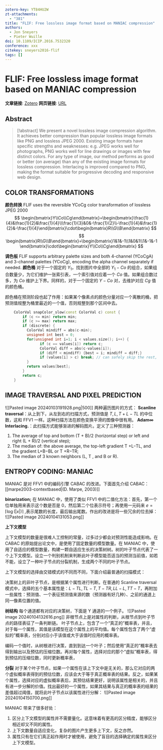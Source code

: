 ```yaml
---
zotero-key: YT84HU2W
zt-attachments:
  - "381"
title: "FLIF: Free lossless image format based on MANIAC compression"
authors:
  - Jon Sneyers
  - Pieter Wuille
doi: 10.1109/ICIP.2016.7532320
conference: xxx
citekey: sneyers2016-flif
tags: []
---
```

# FLIF: Free lossless image format based on MANIAC compression

**文章链接**: [Zotero](zotero://select/library/items/YT84HU2W) 
**网页链接**: [URL](https://ieeexplore.ieee.org/document/7532320)
## Abstract

>[!abstract]
>We present a novel lossless image compression algorithm. It achieves better compression than popular lossless image formats like PNG and lossless JPEG 2000. Existing image formats have specific strengths and weaknesses: e.g. JPEG works well for photographs, PNG works well for line drawings or images with few distinct colors. For any type of image, our method performs as good or better (on average) than any of the existing image formats for lossless compression. Interlacing is improved compared to PNG, making the format suitable for progressive decoding and responsive web design.

## COLOR TRANSFORMATIONS
**颜色转换**
FLIF uses the reversible YCoCg color transformation of lossless JPEG 2000
$$
\begin{bmatrix}Y\\Co\\Cg\end{bmatrix}=\begin{bmatrix}\frac{1}{4}&\frac{1}{2}&\frac{1}{4}\\\frac{1}{3}&0&-\frac{1}{2}\\-\frac{1}{4}&\frac{1}{2}&-\frac{1}{4}\end{bmatrix}\cdot\begin{bmatrix}R\\G\\B\end{bmatrix}
$$
$$
\begin{bmatrix}R\\G\\B\end{bmatrix}=\begin{bmatrix}1&1&-1\\1&0&1\\1&-1&-1\end{bmatrix}\cdot\begin{bmatrix}Y\\Co\\Cg\end{bmatrix}
$$

**调色板**
FLIF supports arbitrary palette sizes and both 4-channel (YCoCgA) and 3-channel palettes (YCoCg), encoding the alpha channel separately if needed.
**颜色桶**
对于一个固定的 $Y_1$，找到图片中全部的 $Y_1-Co$ 的组合，如果组合数量少，为它们维护一张索引表，一个索引值对应着一个 $Co$ 值。如果组合数过多，为 $Co$ 维护上下界。同样的，对于一个固定的 $Y-Co$ 对，去维护对应 $Cg$ 值的颜色桶。

颜色桶在预测阶段也起了作用：如果某个像素点的颜色分量对应一个离散的桶，把预测值规整为桶里最近的一个值，否则规整到那个区间中去。
```c++
    ColorVal snapColor_slow(const ColorVal c) const {
        if (c <= min) return min;
        if (c >= max) return max;
        if (discrete) {
          ColorVal mindiff = abs(c-min);
          unsigned int best = 0;
          for(unsigned int i=1; i < values.size(); i++) {
                if (c == values[i]) return c;
                ColorVal diff = abs(c-values[i]);
                if (diff < mindiff) {best = i; mindiff = diff;}
                if (values[i] > c) break; // can safely skip the rest, values is sorted
          }
          return values[best];
        }
        return c;
    }
```
## IMAGE TRAVERSAL AND PIXEL PREDICTION
![[Pasted image 20240103191928.png|500]]
两种遍历图片的方式：
**Scanline traversal**：从上到下，从左到右的扫描方式，预测值是 $T,L,T+L-TL$ 的中位数，这和 FFV1 一样。这种扫描方法在颜色变换平滑的图像中很有用。
**Adam∞ Interlacing.**：此扫描方式能够渐进的解码图片。定义了三种预测器：
1. The average of top and bottom (T + B)/2 (horizontal step) or left and right (L + R)/2 (vertical step); 
2. The median of: the above average, the top-left gradient T +L−TL, and the gradient L+B−BL or T +R−TR;
3. The median of 3 known neighbors (L, T , and B or R).

## ENTROPY CODING: MANIAC

MANIAC 是对 FFV1 中的编码引擎 CABAC 的改进。下面首先介绍 CABAC：
[[marpe2003-contextbased|(D. Marpe, 2003)]]

**binarization;**
在 MANIAC 中，使用了类似 FFV1 中的二值化方法：首先，第一个位单独用来表示这个数是否是 0，然后第二个位表示符号；再使用一元码来 $e=\lceil\log(|x|)\rceil$ ,表示尾数的长度，最后输出尾数。作出的改进是将一些冗余的位去掉：
![[Pasted image 20240104131053.png]]

**上下文模型**

上下文模型的数量是很难人工控制的常量，过多过少都会对预测性能造成影响。在 CABAC 的原始提出论文中，是使用了固定数量的模型数量。在 MANIAC 中，使用了自适应的模型数量，构建一颗自适应生长的决策树树。树的叶子节点代表了一个上下文模型。设立一个判别机制来判断此叶子模型能否适当的预测当前值，如若不能，设立了一种叶子节点的分裂机制，生成两个不同的叶子节点。

上下文模型的选择由交错模式的不同而不同，下面介绍最普通的扫描模式：

决策树上的非叶子节点，是根据某个属性进行判断。在普通的 Scanline traversal 模式中，选择的五个基本属性是：$L − TL, TL− T , T − TR, LL − L, TT − T$，再附加一些属性：预测值、一个表征预测值来源的数（预测器有好几种）、之前的通道上同一像素位置的值。

**树结构**
每个通道都有对应的决策树，下面是 Y 通道的一个例子。
![[Pasted image 20240104132616.png]]
非根节点上是对属性的判断，从根节点到叶子节点的路径表征了一条判断链。
叶子节点上，包含了一个“真正的”概率表，并且，对于每一个属性，其值是该模型在这个属性上的平均值。每个属性包含了两个“虚拟的”概率表，分别对应小于该值或大于该值时应用的概率表。

编码一个值时，从树根进行决策，直到到达一个叶子；然后使用“真正的”概率表去得到输出以及预估的压缩位数。再对每个属性，选择对应的那个“虚拟”概率表，得到预估的压缩位数，同时更新概率表，

**分裂**
对于某个叶子节点，如果一个属性在该上下文中是无关的，那么它对应的两个虚拟概率表得到的预估位数，应该会大于等于真正概率表的结果。反之，如果某个属性，选择对应的虚拟概率表后，其预估结果更好，说明该属性是相关的，并且有进一步分解的价值。找出最好的一个属性，如果其结果与真正的概率表的结果的差值超过阈值，就将此叶子节点以该属性进行分解：
![[Pasted image 20240104150700.png]]

MANIAC 带来了很多好处：
1. 区分上下文模型的属性并不需要量化。这意味着有更高的区分精度，能够区分相近却又不同的属性。
2. 上下文数量自适应变化，复杂的图片产生更多上下文，反之亦然。
3. 属性只有在它们真正起作用时才被使用，避免了盲目的选择确定的属性来区分上下文模型。